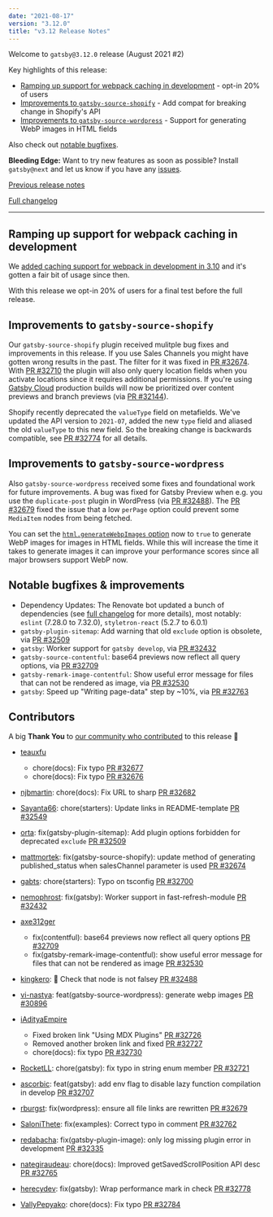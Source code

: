 ```yaml
---
date: "2021-08-17"
version: "3.12.0"
title: "v3.12 Release Notes"
---
```


Welcome to `gatsby@3.12.0` release (August 2021 #2)

Key highlights of this release:

- [Ramping up support for webpack caching in development](#ramping-up-support-for-webpack-caching-in-development) - opt-in 20% of users
- [Improvements to `gatsby-source-shopify`](#improvements-to-gatsby-source-shopify) - Add compat for breaking change in Shopify's API
- [Improvements to `gatsby-source-wordpress`](#improvements-to-gatsby-source-wordpress) - Support for generating WebP images in HTML fields

Also check out [notable bugfixes](#notable-bugfixes--improvements).

**Bleeding Edge:** Want to try new features as soon as possible? Install `gatsby@next` and let us know
if you have any [issues](https://github.com/gatsbyjs/gatsby/issues).

[Previous release notes](/docs/reference/release-notes/v3.11)

[Full changelog](https://github.com/gatsbyjs/gatsby/compare/gatsby@3.12.0-next.0...gatsby@3.12.0)

---

## Ramping up support for webpack caching in development

We [added caching support for webpack in development in 3.10](/docs/reference/release-notes/v3.10#experimental-webpack-persistent-caching-for-gatsby-develop) and it's gotten a fair bit of usage since then.

With this release we opt-in 20% of users for a final test before the full release.

## Improvements to `gatsby-source-shopify`

Our `gatsby-source-shopify` plugin received mulitple bug fixes and improvements in this release. If you use Sales Channels you might have gotten wrong results in the past. The filter for it was fixed in [PR #32674](https://github.com/gatsbyjs/gatsby/pull/32674). With [PR #32710](https://github.com/gatsbyjs/gatsby/pull/32710) the plugin will also only query location fields when you activate locations since it requires additional permissions. If you're using [Gatsby Cloud](https://www.gatsbyjs.com/products/cloud/) production builds will now be prioritized over content previews and branch previews (via [PR #32144](https://github.com/gatsbyjs/gatsby/pull/32144)).

Shopify recently deprecated the `valueType` field on metafields. We've updated the API version to `2021-07`, added the new `type` field and aliased the old `valueType` to this new field. So the breaking change is backwards compatible, see [PR #32774](https://github.com/gatsbyjs/gatsby/pull/32774) for all details.

## Improvements to `gatsby-source-wordpress`

Also `gatsby-source-wordpress` received some fixes and foundational work for future improvements. A bug was fixed for Gatsby Preview when e.g. you use the `duplicate-post` plugin in WordPress (via [PR #32488](https://github.com/gatsbyjs/gatsby/pull/32488)). The [PR #32679](https://github.com/gatsbyjs/gatsby/pull/32679) fixed the issue that a low `perPage` option could prevent some `MediaItem` nodes from being fetched.

You can set the [`html.generateWebpImages` option](https://github.com/gatsbyjs/gatsby/blob/master/packages/gatsby-source-wordpress/docs/plugin-options.md#htmlgeneratewebpimages) now to `true` to generate WebP images for images in HTML fields. While this will increase the time it takes to generate images it can improve your performance scores since all major browsers support WebP now.

## Notable bugfixes & improvements

- Dependency Updates: The Renovate bot updated a bunch of dependencies (see [full changelog](https://github.com/gatsbyjs/gatsby/compare/gatsby@3.12.0-next.0...gatsby@3.12.0) for more details), most notably: `eslint` (7.28.0 to 7.32.0), `styletron-react` (5.2.7 to 6.0.1)
- `gatsby-plugin-sitemap`: Add warning that old `exclude` option is obsolete, via [PR #32509](https://github.com/gatsbyjs/gatsby/pull/32509)
- `gatsby`: Worker support for `gatsby develop`, via [PR #32432](https://github.com/gatsbyjs/gatsby/pull/32432)
- `gatsby-source-contentful`: base64 previews now reflect all query options, via [PR #32709](https://github.com/gatsbyjs/gatsby/pull/32709)
- `gatsby-remark-image-contentful`: Show useful error message for files that can not be rendered as image, via [PR #32530](https://github.com/gatsbyjs/gatsby/pull/32530)
- `gatsby`: Speed up "Writing page-data" step by ~10%, via [PR #32763](https://github.com/gatsbyjs/gatsby/pull/32763)

## Contributors

A big **Thank You** to [our community who contributed](https://github.com/gatsbyjs/gatsby/compare/gatsby@3.12.0-next.0...gatsby@3.12.0) to this release 💜

- [teauxfu](https://github.com/teauxfu)

  - chore(docs): Fix typo [PR #32677](https://github.com/gatsbyjs/gatsby/pull/32677)
  - chore(docs): Fix typo [PR #32676](https://github.com/gatsbyjs/gatsby/pull/32676)

- [njbmartin](https://github.com/njbmartin): chore(docs): Fix URL to sharp [PR #32682](https://github.com/gatsbyjs/gatsby/pull/32682)
- [Sayanta66](https://github.com/Sayanta66): chore(starters): Update links in README-template [PR #32549](https://github.com/gatsbyjs/gatsby/pull/32549)
- [orta](https://github.com/orta): fix(gatsby-plugin-sitemap): Add plugin options forbidden for deprecated `exclude` [PR #32509](https://github.com/gatsbyjs/gatsby/pull/32509)
- [mattmortek](https://github.com/mattmortek): fix(gatsby-source-shopify): update method of generating published_status when salesChannel parameter is used [PR #32674](https://github.com/gatsbyjs/gatsby/pull/32674)
- [gabts](https://github.com/gabts): chore(starters): Typo on tsconfig [PR #32700](https://github.com/gatsbyjs/gatsby/pull/32700)
- [nemophrost](https://github.com/nemophrost): fix(gatsby): Worker support in fast-refresh-module [PR #32432](https://github.com/gatsbyjs/gatsby/pull/32432)
- [axe312ger](https://github.com/axe312ger)

  - fix(contentful): base64 previews now reflect all query options [PR #32709](https://github.com/gatsbyjs/gatsby/pull/32709)
  - fix(gatsby-remark-image-contentful): show useful error message for files that can not be rendered as image [PR #32530](https://github.com/gatsbyjs/gatsby/pull/32530)

- [kingkero](https://github.com/kingkero): :construction: Check that node is not falsey [PR #32488](https://github.com/gatsbyjs/gatsby/pull/32488)
- [vi-nastya](https://github.com/vi-nastya): feat(gatsby-source-wordpress): generate webp images [PR #30896](https://github.com/gatsbyjs/gatsby/pull/30896)
- [iAdityaEmpire](https://github.com/iAdityaEmpire)

  - Fixed broken link "Using MDX Plugins" [PR #32726](https://github.com/gatsbyjs/gatsby/pull/32726)
  - Removed another broken link and fixed [PR #32727](https://github.com/gatsbyjs/gatsby/pull/32727)
  - chore(docs): fix typo [PR #32730](https://github.com/gatsbyjs/gatsby/pull/32730)

- [RocketLL](https://github.com/RocketLL): chore(gatsby): fix typo in string enum member [PR #32721](https://github.com/gatsbyjs/gatsby/pull/32721)
- [ascorbic](https://github.com/ascorbic): feat(gatsby): add env flag to disable lazy function compilation in develop [PR #32707](https://github.com/gatsbyjs/gatsby/pull/32707)
- [rburgst](https://github.com/rburgst): fix(wordpress): ensure all file links are rewritten [PR #32679](https://github.com/gatsbyjs/gatsby/pull/32679)
- [SaloniThete](https://github.com/SaloniThete): fix(examples): Correct typo in comment [PR #32762](https://github.com/gatsbyjs/gatsby/pull/32762)
- [redabacha](https://github.com/redabacha): fix(gatsby-plugin-image): only log missing plugin error in development [PR #32335](https://github.com/gatsbyjs/gatsby/pull/32335)
- [nategiraudeau](https://github.com/nategiraudeau): chore(docs): Improved getSavedScrollPosition API desc [PR #32765](https://github.com/gatsbyjs/gatsby/pull/32765)
- [herecydev](https://github.com/herecydev): fix(gatsby): Wrap performance mark in check [PR #32778](https://github.com/gatsbyjs/gatsby/pull/32778)
- [VallyPepyako](https://github.com/VallyPepyako): chore(docs): Fix typo [PR #32784](https://github.com/gatsbyjs/gatsby/pull/32784)
